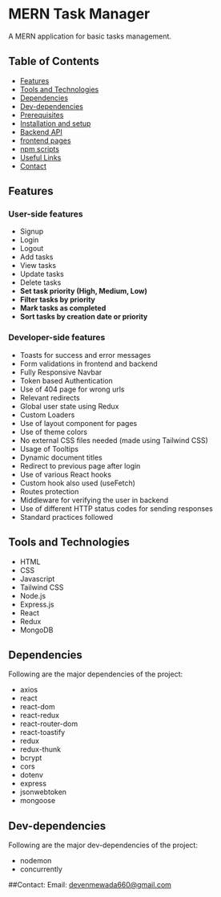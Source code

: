 # MERN Task Manager

A MERN application for basic tasks management.

## Table of Contents

- [Features](#features)
- [Tools and Technologies](#tools-and-technologies)
- [Dependencies](#dependencies)
- [Dev-dependencies](#dev-dependencies)
- [Prerequisites](#prerequisites)
- [Installation and setup](#installation-and-setup)
- [Backend API](#backend-api)
- [frontend pages](#frontend-pages)
- [npm scripts](#npm-scripts)
- [Useful Links](#useful-links)
- [Contact](#contact)

## Features

### User-side features

- Signup  
- Login  
- Logout  
- Add tasks  
- View tasks  
- Update tasks  
- Delete tasks  
- **Set task priority (High, Medium, Low)**  
- **Filter tasks by priority**  
- **Mark tasks as completed**  
- **Sort tasks by creation date or priority**  

### Developer-side features

- Toasts for success and error messages  
- Form validations in frontend and backend  
- Fully Responsive Navbar  
- Token based Authentication  
- Use of 404 page for wrong urls  
- Relevant redirects  
- Global user state using Redux  
- Custom Loaders  
- Use of layout component for pages  
- Use of theme colors  
- No external CSS files needed (made using Tailwind CSS)  
- Usage of Tooltips  
- Dynamic document titles  
- Redirect to previous page after login  
- Use of various React hooks  
- Custom hook also used (useFetch)  
- Routes protection  
- Middleware for verifying the user in backend  
- Use of different HTTP status codes for sending responses  
- Standard practices followed  

## Tools and Technologies

- HTML  
- CSS  
- Javascript  
- Tailwind CSS  
- Node.js  
- Express.js  
- React  
- Redux  
- MongoDB  

## Dependencies

Following are the major dependencies of the project:  

- axios  
- react  
- react-dom  
- react-redux  
- react-router-dom  
- react-toastify  
- redux  
- redux-thunk  
- bcrypt  
- cors  
- dotenv  
- express  
- jsonwebtoken  
- mongoose  

## Dev-dependencies

Following are the major dev-dependencies of the project:  

- nodemon  
- concurrently  

##Contact:
Email: devenmewada660@gmail.com
